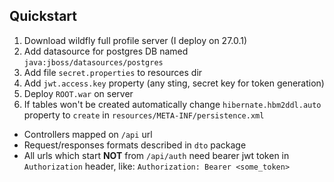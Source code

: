 ## Quickstart

1. Download wildfly full profile server (I deploy on 27.0.1)
2. Add datasource for postgres DB named ``java:jboss/datasources/postgres``
3. Add file ``secret.properties`` to resources dir
4. Add ``jwt.access.key`` property (any sting, secret key for token generation)
5. Deploy ``ROOT.war`` on server
6. If tables won't be created automatically change ``hibernate.hbm2ddl.auto`` property
to ``create`` in ``resources/META-INF/persistence.xml``


- Controllers mapped on ``/api`` url
- Request/responses formats described in ``dto`` package
- All urls which start **NOT** from ``/api/auth`` need bearer jwt token in ``Authorization``
header, like: ``Authorization: Bearer <some_token>``